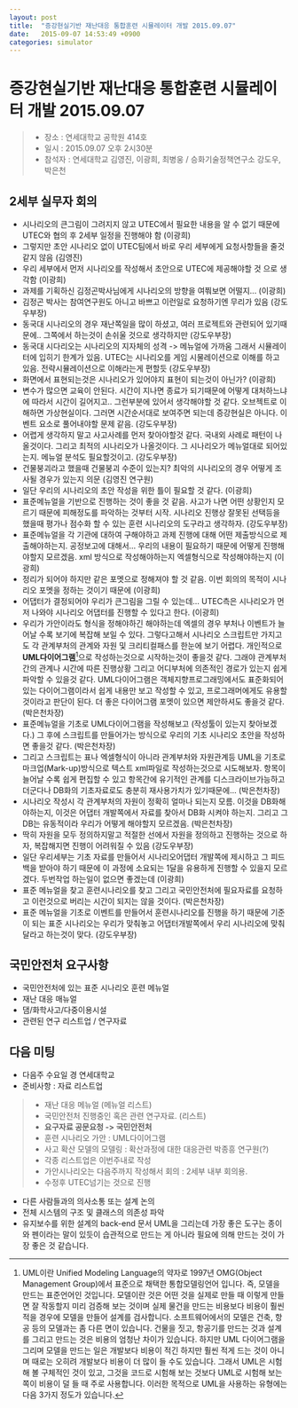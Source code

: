 ```yaml
---
layout: post
title:  "증강현실기반 재난대응 통합훈련 시뮬레이터 개발 2015.09.07"
date:   2015-09-07 14:53:49 +0900
categories: simulator
---
```

# 증강현실기반 재난대응 통합훈련 시뮬레이터 개발 2015.09.07

> - 장소 : 연세대학교 공학원 414호
> - 일시 : 2015.09.07 오후 2시30분
> - 참석자 : 연세대학교 김영진, 이광희, 최병웅 / 승화기술정책연구소 강도우, 박은천 

## 2세부 실무자 회의

 - 시나리오의 큰그림이 그려지지 않고 UTEC에서 필요한 내용을 알 수 없기 때문에 UTEC와 협의 후 2세부 일정을 진행해야 함 (이광희)
 - 그렇지만 초안 시나리오 없이 UTEC팀에서 바로 우리 세부에게 요청사항들을 줄것 같지 않음 (김영진)
 - 우리 세부에서 먼저 시나리오를 작성해서 초안으로 UTEC에 제공해야할 것 으로 생각함 (이광희)
 - 과제를 기획하신 김정곤박사님에게 시나리오의 방향을 여쭤보면 어떨지... (이광희)
 - 김정곤 박사는 참여연구원도 아니고 바쁘고 이런일로 요청하기엔 무리가 있음 (강도우부장)
 - 동국대 시나리오의 경우 재난쪽일을 많이 하셨고, 여러 프로젝트와 관련되어 있기때문에.. 그쪽에서 하는것이 손쉬울 것으로 생각하지만 (강도우부장)
 - 동국대 시다리오는 시나리오의 지자체의 성격 -> 메뉴얼에 가까움 그래서 시뮬레이터에 입히기 한계가 있음. UTEC는 시나리오를 게임 시물레이션으로 이해를 하고 있음. 전략시뮬레이션으로 이해라는게 편할듯 (강도우부장)
 - 화면에서 표현되는것은 시나리오가 있어야지 표현이 되는것이 아닌가? (이광희) 
 - 변수가 많으면 교육이 안된다. 시간이 지나면 종료가 되기때문에 어떻게 대처하느냐에 따라서 시간이 길어지고.. 그런부분에 있어서 생각해야할 것 같다. 오브젝트로 이해하면 가상현실이다. 그러면 시간순서대로 보여주면 되는데 증강현실은 아니다. 이벤트 요소로 풀어내야할 문제 같음. (강도우부장)
 - 어렵게 생각하지 말고 사고사례를 먼저 찾아야할것 같다. 국내외 사례로 패턴이 나올것이다. 그리고 최적의 시나리오가 나올것이다. 그 시나리오가 메뉴얼대로 되어있는지. 메뉴얼 분석도 필요할것이고. (강도우부장)
 - 건물붕괴라고 했을때 건물붕괴 수준이 있는지? 최악의 시나리오의 경우 어떻게 조사될 경우가 있는지 의문 (김영진 연구원)
 - 일단 우리의 시나리오의 초안 작성을 위한 틀이 필요할 것 같다. (이광희)
 - 표준메뉴얼을 기반으로 진행하는 것이 좋을 것 같음. 사고가 나면 어떤 상황인지 모르기 때문에 피해정도를 파악하는 것부터 시작. 시나리오 진행상 잘못된 선택등을 했을때 평가나 점수화 할 수 있는 훈련 시나리오의 도구라고 생각하자. (강도우부장)
 - 표준메뉴얼을 각 기관에 대하여 구해야하고 과제 진행에 대해 어떤 제출방식으로 제출해야하는지. 공정보고에 대해서… 우리의 내용이 필요하기 때문에 어떻게 진행해야할지 모르겠음. xml 방식으로 작성해야하는지 엑셀형식으로 작성해야하는지 (이광희)
 - 정리가 되어야 하지만 같은 포멧으로 정해져야 할 것 같음. 이번 회의의 목적이 시나리오 포멧을 정하는 것이기 때문에 (이광희)
 - 어댑터가 결정되어야 우리가 큰그림을 그릴 수 있는데… UTEC측은 시나리오가 먼저 나와야 시나리오 어댑터를 진행할 수 있다고 한다. (이광희)
 - 우리가 가안이라도 형식을 정해야하긴 해야하는데 엑셀의 경우 부처나 이벤트가 늘어날 수록 보기에 복잡해 보일 수 있다. 그렇다고해서 시나리오 스크립트만 가지고도 각 관계부처의 관계와 자원 및 크리티컬패스를 한눈에 보기 어렵다. 개인적으로 **UML다이어그램**[^uml]으로 작성하는것으로 시작하는것이 좋을것 같다. 그래야 관계부처간의 관계나 시간에 따른 진행상황 그리고 어디부처에 의존적인 경로가 있는지 쉽게 파악할 수 있을것 같다. UML다이어그램은 객체지향프로그래밍에서도 표준화되어 있는 다이어그램이라서 쉽게 내용만 보고 작성할 수 있고, 프로그래머에게도 유용할것이라고 판단이 된다. 더 좋은 다이어그램 포멧이 있으면 제안하셔도 좋을것 같다. (박은천차장)
 - 표준메뉴얼을 기초로 UML다이어그램을 작성해보고 (작성툴이 있는지 찾아보겠다.) 그 후에 스크립트를 만들어가는 방식으로 우리의 기초 시나리오 초안을 작성하면 좋을것 같다. (박은천차장)
 - 그리고 스크립트는 표나 엑셀형식이 아니라 관계부처와 자원관계등 UML을 기초로 마크업(Mark-up)방식으로 텍스트 xml파일로 작성하는것으로 시도해보자. 항목이 늘어날 수록 쉽게 편집할 수 있고 항목간에 유기적인 관계를 디스크라이브가능하고 더군다나 DB화의 기초자료로도 충분히 재사용가치가 있기때문에... (박은천차장)
 - 시나리오 작성시 각 관계부처의 자원이 정확히 얼마나 되는지 모름. 이것을 DB화해야하는지, 이것은 어댑터 개발쪽에서 자료를 찾아서 DB화 시켜야 하는지. 그리고 그 DB는 유동적이라 우리가 어떻게 해야할지 모르겠음. (박은천차장)
 - 딱히 자원을 모두 정의하지말고 적절한 선에서 자원을 정의하고 진행하는 것으로 하자, 복잡해지면 진행이 어려워질 수 있음 (강도우부장)
 - 일단 우리세부는 기초 자료를 만들어서 시나리오어댑터 개발쪽에 제시하고 그 피드백을 받아야 하기 때문에 이 과정에 소요되는 1달을 유용하게 진행할 수 있을지 모르겠다. 두번작업 하는일이 없으면 좋겠는데 (이광희)
 - 표준 메뉴얼을 찾고 훈련시나리오를 찾고 그리고 국민안전처에 필요자료를 요청하고 이런것으로 버리는 시간이 되지는 않을 것이다. (박은천차장)
 - 표준 메뉴얼을 기초로 이벤트를 만들어서 훈련시나리오를 진행을 하기 때문에 기준이 되는 표준 시나리오는 우리가 맞춰놓고 어댑터개발쪽에서 우리 시나리오에 맞춰달라고 하는것이 맞다. (강도우부장)


## 국민안전처 요구사항
 - 국민안전처에 있는 표준 시나리오 훈련 메뉴얼
 - 재난 대응 매뉴얼
 - 댐/화학사고/다중이용시설
 - 관련된 연구 리스트업 / 연구자료

## 다음 미팅

 - 다음주 수요일 경 연세대학교
 - 준비사항 : 자료 리스트업

  > * 재난 대응 메뉴얼 (메뉴얼 리스트)
  > * 국민안전처 진행중인 혹은 관련 연구자료. (리스트)
  > * **요구자료 공문요청 -> 국민안전처**
  > * 훈련 시나리오 가안 : UML다이어그램
  > * 사고 확산 모델의 모델링 : 확산과정에 대한 대응관련 박종흥 연구원(?)
  > * 각종 리스트업은 이번주내로 작성
  > * 가안시나리오는 다음주까지 작성해서 회의 : 2세부 내부 회의용.
  > * 수정후 UTEC넘기는 것으로 진행

[^uml]: UML이란 Unified Modeling Language의 약자로 1997년 OMG(Object Management Group)에서 표준으로 채택한 통합모델링언어 입니다. 즉, 모델을 만드는 표준언어인 것입니다. 모델이란 것은 어떤 것을 실제로 만들 때 이렇게 만들면 잘 작동할지 미리 검증해 보는 것이며 실제 물건을 만드는 비용보다 비용이 훨씬 적을 경우에 모델을 만들어 설계를 검사합니다.
소프트웨어에서의 모델은 건축, 항공 등의 모델과는 좀 다른 면이 있습니다. 건물을 짓고, 항공기를 만드는 것과 설계를 그리고 만드는 것은 비용의 엄청난 차이가 있습니다. 하지만 UML 다이어그램을 그리며 모델을 만드는 일은 개발보다 비용이 적긴 하지만 훨씬 적게 드는 것이 아니며 때로는 오히려 개발보다 비용이 더 많이 들 수도 있습니다. 그래서 UML은 시험해 볼 구체적인 것이 있고, 그것을 코드로 시험해 보는 것보다 UML로 시험해 보는 쪽이 비용이 덜 들 때 주로 사용합니다. 이러한 목적으로 UML을 사용하는 유형에는 다음 3가지 정도가 있습니다.
- 다른 사람들과의 의사소통 또는 설계 논의
- 전체 시스템의 구조 및 클래스의 의존성 파악
- 유지보수를 위한 설계의 back-end 문서
UML을 그리는데 가장 좋은 도구는 종이와 펜이라는 말이 있듯이 습관적으로 만드는 게 아니라 필요에 의해 만드는 것이 가장 좋은 것 같습니다.
 